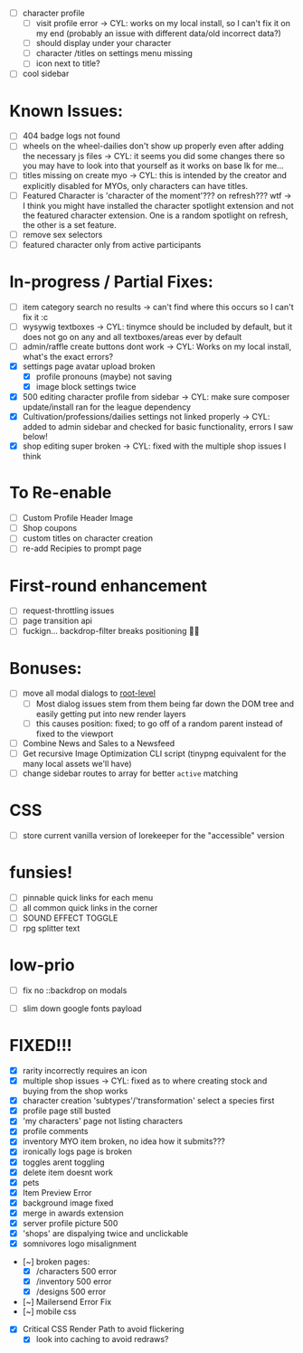 - [ ] character profile
  - [ ] visit profile error 
      -> CYL: works on my local install, so I can't fix it on my end (probably an issue with different data/old incorrect data?)
  - [ ] should display under your character
  - [ ] character /titles on settings menu missing
  - [ ] icon next to title?
- [ ] cool sidebar

# Known Issues:
- [ ] 404 badge logs not found
- [ ] wheels on the wheel-dailies don't show up properly even after adding the necessary js files
    -> CYL: it seems you did some changes there so you may have to look into that yourself as it works on base lk for me...
- [ ] titles missing on create myo 
    -> CYL: this is intended by the creator and explicitly disabled for MYOs, only characters can have titles.
- [ ] Featured Character is 'character of the moment'??? on refresh??? wtf
    -> I think you might have installed the character spotlight extension and not the featured character extension. One is a random spotlight on refresh, the other is a set feature.
- [ ] remove sex selectors
- [ ] featured character only from active participants

# In-progress / Partial Fixes:
- [ ] item category search no results
    -> can't find where this occurs so I can't fix it :c
- [ ] wysywig textboxes
    -> CYL: tinymce should be included by default, but it does not go on any and all textboxes/areas ever by default
- [ ] admin/raffle create buttons dont work
    -> CYL: Works on my local install, what's the exact errors?
- [x] settings page avatar upload broken
  - [x] profile pronouns (maybe) not saving
  - [x] image block settings twice
- [x] 500 editing character profile from sidebar
    -> CYL: make sure composer update/install ran for the league dependency
- [x] Cultivation/professions/dailies settings not linked properly
    -> CYL: added to admin sidebar and checked for basic functionality, errors I saw below!
- [x] shop editing super broken
    -> CYL: fixed with the multiple shop issues I think

# To Re-enable
- [ ] Custom Profile Header Image
- [ ] Shop coupons
- [ ] custom titles on character creation
- [ ] re-add Recipies to prompt page

# First-round enhancement
- [ ] request-throttling issues
- [ ] page transition api
- [ ] fuckign... backdrop-filter breaks positioning 😮‍💨

# Bonuses:
- [ ] move all modal dialogs to [root-level](resources/views/layouts/app.blade.php#L173)
  - [ ] Most dialog issues stem from them being far down the DOM tree and easily getting put into new render layers
  - [ ] this causes position: fixed; to go off of a random parent instead of fixed to the viewport
- [ ] Combine News and Sales to a Newsfeed
- [ ] Get recursive Image Optimization CLI script (tinypng equivalent for the many local assets we'll have)
- [ ] change sidebar routes to array for better `active` matching

# CSS
- [ ] store current vanilla version of lorekeeper for the "accessible" version

# funsies!
- [ ] pinnable quick links for each menu
- [ ] all common quick links in the corner
- [ ] SOUND EFFECT TOGGLE
- [ ] rpg splitter text

# low-prio
- [ ] fix no ::backdrop on modals
- [ ] slim down google fonts payload



# FIXED!!!
- [x] rarity incorrectly requires an icon
- [x] multiple shop issues
    -> CYL: fixed as to where creating stock and buying from the shop works
- [x] character creation 'subtypes'/'transformation' select a species first
- [x] profile page still busted
- [x] 'my characters' page not listing characters
- [x] profile comments
- [x] inventory MYO item broken, no idea how it submits???
- [x] ironically logs page is broken
- [x] toggles arent toggling
- [x] delete item doesnt work
- [x] pets
- [x] Item Preview Error
- [x] background image fixed
- [x] merge in awards extension
- [x] server profile picture 500
- [x] 'shops' are dispalying twice and unclickable
- [x] somnivores logo misalignment
- [~] broken pages:
    - [x] /characters 500 error
    - [x] /inventory 500 error
    - [x] /designs 500 error
- [~] Mailersend Error Fix
- [~] mobile css
- [x] Critical CSS Render Path to avoid flickering
    - [x] look into caching to avoid redraws?
